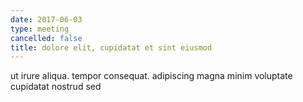 ```yaml
---
date: 2017-06-03
type: meeting
cancelled: false
title: dolore elit, cupidatat et sint eiusmod
---
```

ut irure aliqua. tempor consequat. adipiscing magna minim voluptate cupidatat nostrud sed